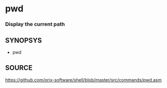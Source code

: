 # pwd

### Display the current path

## SYNOPSYS

+ pwd

## SOURCE

https://github.com/orix-software/shell/blob/master/src/commands/pwd.asm
